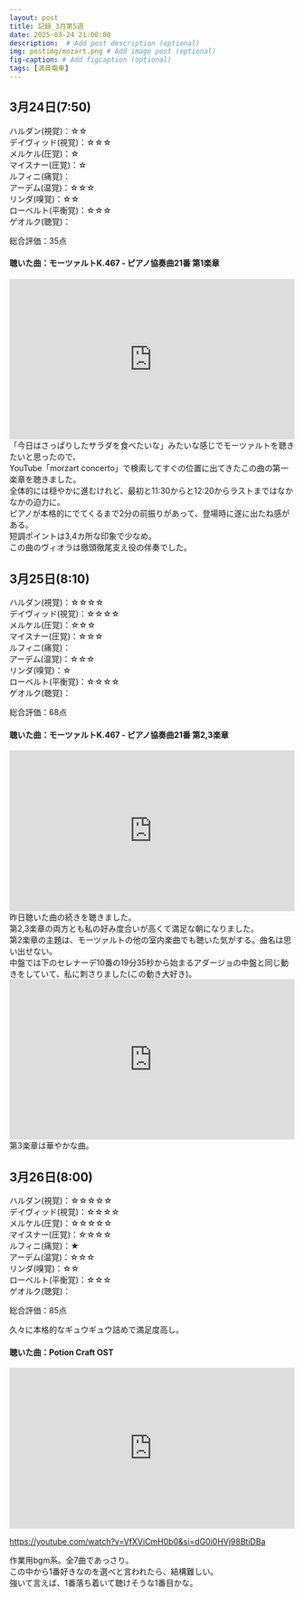 ```yaml
---
layout: post
title: 記録_3月第5週
date: 2025-03-24 21:00:00
description:  # Add post description (optional)
img: postimg/mozart.png # Add image post (optional)
fig-caption: # Add figcaption (optional)
tags: [満員電車]
---
```

## 3月24日(7:50)

ハルダン(視覚)：☆☆ <br>
デイヴィッド(視覚)：☆☆☆ <br>
メルケル(圧覚)：☆ <br>
マイスナー(圧覚)：☆ <br>
ルフィニ(痛覚)： <br>
アーデム(温覚)：☆☆☆ <br>
リンダ(嗅覚)：☆☆ <br>
ローベルト(平衡覚)：☆☆☆ <br>
ゲオルク(聴覚)： <br>

総合評価：35点

#### 聴いた曲：モーツァルトK.467 - ピアノ協奏曲21番 第1楽章
<div style="position: relative; padding-bottom: 56.25%; height: 0; overflow: hidden;">
  <iframe src="https://www.youtube.com/embed/NgY0QcUjtYE"
          style="position: absolute; top: 0; left: 0; width: 100%; height: 100%;"
          frameborder="0" allowfullscreen>
  </iframe>
</div>
「今日はさっぱりしたサラダを食べたいな」みたいな感じでモーツァルトを聴きたいと思ったので、<br>
YouTube「morzart concerto」で検索してすぐの位置に出てきたこの曲の第一楽章を聴きました。<br>
全体的には穏やかに進むけれど、最初と11:30からと12:20からラストまではなかなかの迫力に。<br>
ピアノが本格的にでてくるまで2分の前振りがあって、登場時に遂に出たね感がある。<br>
短調ポイントは3,4カ所な印象で少なめ。<br>
この曲のヴィオラは徹頭徹尾支え役の伴奏でした。


## 3月25日(8:10)

ハルダン(視覚)：☆☆☆☆ <br>
デイヴィッド(視覚)：☆☆☆☆ <br>
メルケル(圧覚)：☆☆☆ <br>
マイスナー(圧覚)：☆☆☆ <br>
ルフィニ(痛覚)： <br>
アーデム(温覚)：☆☆☆ <br>
リンダ(嗅覚)：☆ <br>
ローベルト(平衡覚)：☆☆☆☆ <br>
ゲオルク(聴覚)： <br>

総合評価：68点

#### 聴いた曲：モーツァルトK.467 - ピアノ協奏曲21番 第2,3楽章
<div style="position: relative; padding-bottom: 56.25%; height: 0; overflow: hidden;">
  <iframe src="https://www.youtube.com/embed/cBf4nc3TRa4" style="position: absolute; top: 0; left: 0; width: 100%; height: 100%;"
          frameborder="0" allowfullscreen>
  </iframe>
</div>
昨日聴いた曲の続きを聴きました。<br>
第2,3楽章の両方とも私の好み度合いが高くて満足な朝になりました。<br>
第2楽章の主題は、モーツァルトの他の室内楽曲でも聴いた気がする。曲名は思い出せない。<br>
中盤では下のセレナーデ10番の19分35秒から始まるアダージョの中盤と同じ動きをしていて、私に刺さりました(この動き大好き)。
<div style="position: relative; padding-bottom: 56.25%; height: 0; overflow: hidden;">
  <iframe src="https://www.youtube.com/embed/_PolXz9ULcQ" style="position: absolute; top: 0; left: 0; width: 100%; height: 100%;"
          frameborder="0" allowfullscreen>
  </iframe>
</div>
第3楽章は華やかな曲。<br>


## 3月26日(8:00)

ハルダン(視覚)：☆☆☆☆☆ <br>
デイヴィッド(視覚)：☆☆☆☆ <br>
メルケル(圧覚)：☆☆☆☆☆ <br>
マイスナー(圧覚)：☆☆☆☆ <br>
ルフィニ(痛覚)：★ <br>
アーデム(温覚)：☆☆☆ <br>
リンダ(嗅覚)：☆☆ <br>
ローベルト(平衡覚)：☆☆☆ <br>
ゲオルク(聴覚)： <br>

総合評価：85点

久々に本格的なギュウギュウ詰めで満足度高し。

#### 聴いた曲：Potion Craft OST
<div style="position: relative; padding-bottom: 56.25%; height: 0; overflow: hidden;">
  <iframe src="https://youtube.com/embed/PLzABeBrZ8ONM4l12dPljOVFRcxPcJ66lF" style="position: absolute; top: 0; left: 0; width: 100%; height: 100%;"
          frameborder="0" allowfullscreen>
  </iframe>
</div>

https://youtube.com/watch?v=VfXViCmH0b0&si=dG0i0HVj98BtiDBa

作業用bgm系。全7曲であっさり。<br>
この中から1番好きなのを選べと言われたら、結構難しい。<br>
強いて言えば、1番落ち着いて聴けそうな1番目かな。